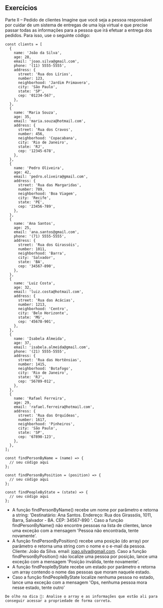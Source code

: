 ## Exercícios
Parte II – Pedido de clientes
Imagine que você seja a pessoa responsável por cuidar de um sistema de entregas de uma loja virtual e que precise passar todas as informações para a pessoa que irá efetuar a entrega dos pedidos. Para isso, use o seguinte código:

```
const clients = [
  {
    name: 'João da Silva',
    age: 28,
    email: 'joao.silva@gmail.com',
    phone: '(11) 5555-5555',
    address: {
      street: 'Rua dos Lírios',
      number: 123,
      neighborhood: 'Jardim Primavera',
      city: 'São Paulo',
      state: 'SP',
      cep: '01234-567',
    },
  },
  {
    name: 'Maria Souza',
    age: 35,
    email: 'maria.souza@hotmail.com',
    address: {
      street: 'Rua dos Cravos',
      number: 456,
      neighborhood: 'Copacabana',
      city: 'Rio de Janeiro',
      state: 'RJ',
      cep: '12345-678',
    },
  },
  {
    name: 'Pedro Oliveira',
    age: 42,
    email: 'pedro.oliveira@gmail.com',
    address: {
      street: 'Rua das Margaridas',
      number: 789,
      neighborhood: 'Boa Viagem',
      city: 'Recife',
      state: 'PE',
      cep: '23456-789',
    },
  },
  {
    name: 'Ana Santos',
    age: 25,
    email: 'ana.santos@gmail.com',
    phone: '(71) 5555-5555',
    address: {
      street: 'Rua dos Girassóis',
      number: 1011,
      neighborhood: 'Barra',
      city: 'Salvador',
      state: 'BA',
      cep: '34567-890',
    },
  },
  {
    name: 'Luiz Costa',
    age: 32,
    email: 'luiz.costa@hotmail.com',
    address: {
      street: 'Rua das Acácias',
      number: 1213,
      neighborhood: 'Centro',
      city: 'Belo Horizonte',
      state: 'MG',
      cep: '45678-901',
    },
  },
  {
    name: 'Isabela Almeida',
    age: 37,
    email: 'isabela.almeida@gmail.com',
    phone: '(21) 5555-5555',
    address: {
      street: 'Rua das Hortênsias',
      number: 1415,
      neighborhood: 'Botafogo',
      city: 'Rio de Janeiro',
      state: 'RJ',
      cep: '56789-012',
    },
  },
  {
    name: 'Rafael Ferreira',
    age: 29,
    email: 'rafael.ferreira@hotmail.com',
    address: {
      street: 'Rua das Orquídeas',
      number: 1617,
      neighborhood: 'Pinheiros',
      city: 'São Paulo',
      state: 'SP',
      cep: '67890-123',
    },
  },
];

const findPersonByName = (name) => {
  // seu código aqui
};

const findPersonByPosition = (position) => {
  // seu código aqui
};

const findPeopleByState = (state) => {
  // seu código aqui
};

```

* A função findPersonByName() recebe um nome por parâmetro e retorna a string: 'Destinatário: Ana Santos. Endereço: Rua dos Girassóis, 1011, Barra, Salvador - BA. CEP: 34567-890 '.
Caso a função findPersonByName() não encontre pessoas na lista de clientes, lance uma exceção com a mensagem 'Pessoa não encontrada, tente novamente'.
* A função findPersonByPosition() recebe uma posição (do array) por parâmetro e retorna uma string com o nome e o e-mail da pessoa. Cliente: João da Silva. email: joao.silva@gmail.com.
Caso a função findPersonByPosition() não localize uma pessoa por posição, lance uma exceção com a mensagem 'Posição inválida, tente novamente'.
* A função findPeopleByState recebe um estado por parâmetro e retorna um array contendo o nome das pessoas que moram naquele estado.
* Caso a função findPeopleByState localize nenhuma pessoa no estado, lance uma exceção com a mensagem 'Ops, nenhuma pessoa mora nesse estado, tente outro'
```
De olho na dica 👀: Analise o array e as informações que estão ali para conseguir acessar a propriedade de forma correta.
```